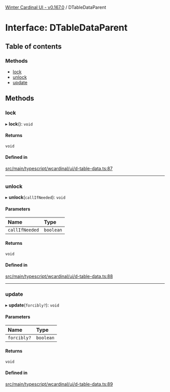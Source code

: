 [Winter Cardinal UI - v0.167.0](../index.md) / DTableDataParent

# Interface: DTableDataParent

## Table of contents

### Methods

- [lock](DTableDataParent.md#lock)
- [unlock](DTableDataParent.md#unlock)
- [update](DTableDataParent.md#update)

## Methods

### lock

▸ **lock**(): `void`

#### Returns

`void`

#### Defined in

[src/main/typescript/wcardinal/ui/d-table-data.ts:87](https://github.com/winter-cardinal/winter-cardinal-ui/blob/v0.167.0/src/main/typescript/wcardinal/ui/d-table-data.ts#L87)

___

### unlock

▸ **unlock**(`callIfNeeded`): `void`

#### Parameters

| Name | Type |
| :------ | :------ |
| `callIfNeeded` | `boolean` |

#### Returns

`void`

#### Defined in

[src/main/typescript/wcardinal/ui/d-table-data.ts:88](https://github.com/winter-cardinal/winter-cardinal-ui/blob/v0.167.0/src/main/typescript/wcardinal/ui/d-table-data.ts#L88)

___

### update

▸ **update**(`forcibly?`): `void`

#### Parameters

| Name | Type |
| :------ | :------ |
| `forcibly?` | `boolean` |

#### Returns

`void`

#### Defined in

[src/main/typescript/wcardinal/ui/d-table-data.ts:89](https://github.com/winter-cardinal/winter-cardinal-ui/blob/v0.167.0/src/main/typescript/wcardinal/ui/d-table-data.ts#L89)
